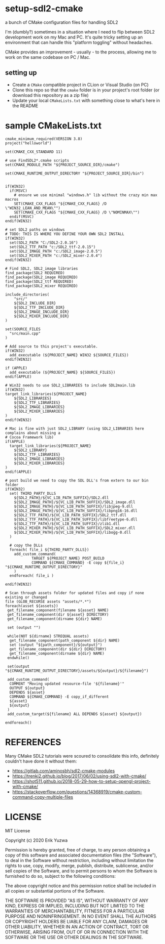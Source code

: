 # setup-sdl2-cmake
a bunch of CMake configuration files for handling SDL2

I'm (dumbly?) sometimes in a situation where I need to flip between SDL2 development
work on my Mac and PC. It's quite tricky setting up an environment that can handle
this "platform toggling" without headaches.

CMake provides an improvement - usually - to the process, allowing me to work
on the same codebase on PC / Mac.

## setting up

- Create a `CMake` compatible project in CLion or Visual Studio (on PC)
- Clone this repo so that the `cmake` folder is in your project's root folder (or download
this repository as a zip file)
- Update your local `CMakeLists.txt` with something close to what's here in the README

# sample CMakeLists.txt

```
cmake_minimum_required(VERSION 3.8)
project("helloworld")

set(CMAKE_CXX_STANDARD 11)

# use FindSDL2*.cmake scripts
set(CMAKE_MODULE_PATH "${PROJECT_SOURCE_DIR}/cmake")

set(CMAKE_RUNTIME_OUTPUT_DIRECTORY "${PROJECT_SOURCE_DIR}/bin")


if(WIN32)
  if(MSVC)
    # ensure we use minimal "windows.h" lib without the crazy min max macros
    SET(CMAKE_CXX_FLAGS "${CMAKE_CXX_FLAGS} /D \"WIN32_LEAN_AND_MEAN\"")
    SET(CMAKE_CXX_FLAGS "${CMAKE_CXX_FLAGS} /D \"NOMINMAX\"")
  endif(MSVC)
endif(WIN32)

# set SDL2 paths on windows
# TODO: THIS IS WHERE YOU DEFINE YOUR OWN SDL2 INSTALL
if(WIN32)
  set(SDL2_PATH "C:/SDL2-2.0.16")
  set(SDL2_TTF_PATH "c:/SDL2_ttf-2.0.15")
  set(SDL2_IMAGE_PATH "c:/SDL2_image-2.0.5")
  set(SDL2_MIXER_PATH "c:/SDL2_mixer-2.0.4")
endif(WIN32)

# Find SDL2, SDL2_image libraries
find_package(SDL2 REQUIRED)
find_package(SDL2_image REQUIRED)
find_package(SDL2_ttf REQUIRED)
find_package(SDL2_mixer REQUIRED)

include_directories(
    "src/"
    ${SDL2_INCLUDE_DIR}
    ${SDL2_TTF_INCLUDE_DIR}
    ${SDL2_IMAGE_INCLUDE_DIR}
    ${SDL2_MIXER_INCLUDE_DIR}
)

set(SOURCE_FILES
  "src/main.cpp"
)

# Add source to this project's executable.
if(WIN32)
  add_executable (${PROJECT_NAME} WIN32 ${SOURCE_FILES})
endif(WIN32)

if (APPLE)
  add_executable (${PROJECT_NAME} ${SOURCE_FILES})
endif(APPLE)

# Win32 needs to use SDL2_LIBRARIES to include SDL2main.lib
if(WIN32)
target_link_libraries(${PROJECT_NAME}
    ${SDL2_LIBRARIES}
    ${SDL2_TTF_LIBRARIES}
    ${SDL2_IMAGE_LIBRARIES}
    ${SDL2_MIXER_LIBRARIES}
)
endif(WIN32)

# Mac is fine with just SDL2_LIBRARY (using SDL2_LIBRARIES here complains about missing a
# Cocoa Framework lib)
if(APPLE)
  target_link_libraries(${PROJECT_NAME}
    ${SDL2_LIBRARY}
    ${SDL2_TTF_LIBRARIES}
    ${SDL2_IMAGE_LIBRARIES}
    ${SDL2_MIXER_LIBRARIES}
)
endif(APPLE)

# post build we need to copy the SDL DLL's from extern to our bin folder
if(WIN32)
  set( THIRD_PARTY_DLLS
    ${SDL2_PATH}/${VC_LIB_PATH_SUFFIX}/SDL2.dll
    ${SDL2_IMAGE_PATH}/${VC_LIB_PATH_SUFFIX}/SDL2_image.dll
    ${SDL2_IMAGE_PATH}/${VC_LIB_PATH_SUFFIX}/libjpeg-9.dll
    ${SDL2_IMAGE_PATH}/${VC_LIB_PATH_SUFFIX}/libpng16-16.dll
    ${SDL2_TTF_PATH}/${VC_LIB_PATH_SUFFIX}/SDL2_ttf.dll
    ${SDL2_TTF_PATH}/${VC_LIB_PATH_SUFFIX}/libfreetype-6.dll
    ${SDL2_TTF_PATH}/${VC_LIB_PATH_SUFFIX}/zlib1.dll
    ${SDL2_MIXER_PATH}/${VC_LIB_PATH_SUFFIX}/SDL2_mixer.dll
    ${SDL2_MIXER_PATH}/${VC_LIB_PATH_SUFFIX}/libogg-0.dll
  )

  # copy the DLLs
  foreach( file_i ${THIRD_PARTY_DLLS})
    add_custom_command(
            TARGET ${PROJECT_NAME} POST_BUILD
            COMMAND ${CMAKE_COMMAND} -E copy ${file_i} "${CMAKE_RUNTIME_OUTPUT_DIRECTORY}"
    )
  endforeach( file_i )

endif(WIN32)

# Scan through assets folder for updated files and copy if none existing or changed
file (GLOB_RECURSE assets "assets/*.*")
foreach(asset ${assets})
 get_filename_component(filename ${asset} NAME)
 get_filename_component(dir ${asset} DIRECTORY)
 get_filename_component(dirname ${dir} NAME)
 
 set (output "")
 
 while(NOT ${dirname} STREQUAL assets)
  get_filename_component(path_component ${dir} NAME)
  set (output "${path_component}/${output}")
  get_filename_component(dir ${dir} DIRECTORY)
  get_filename_component(dirname ${dir} NAME)
 endwhile()
 
 set(output "${CMAKE_RUNTIME_OUTPUT_DIRECTORY}/assets/${output}/${filename}")
 
 add_custom_command(
  COMMENT "Moving updated resource-file '${filename}'"
  OUTPUT ${output}
  DEPENDS ${asset}
  COMMAND ${CMAKE_COMMAND} -E copy_if_different
  ${asset}
  ${output}
 )
 add_custom_target(${filename} ALL DEPENDS ${asset} ${output})
 
endforeach()

```

# REFERENCES

Many CMake SDL2 tutorials were scoured to consolidate this info, definitely
couldn't have done it without them:

- https://gitlab.com/aminosbh/sdl2-cmake-modules
- https://trenki2.github.io/blog/2017/06/02/using-sdl2-with-cmake/
- https://shot511.github.io/2018-05-29-how-to-setup-opengl-project-with-cmake/
- https://stackoverflow.com/questions/14368919/cmake-custom-command-copy-multiple-files

# LICENSE

MIT License

Copyright (c) 2020 Erik Yuzwa

Permission is hereby granted, free of charge, to any person obtaining a copy
of this software and associated documentation files (the "Software"), to deal
in the Software without restriction, including without limitation the rights
to use, copy, modify, merge, publish, distribute, sublicense, and/or sell
copies of the Software, and to permit persons to whom the Software is
furnished to do so, subject to the following conditions:

The above copyright notice and this permission notice shall be included in all
copies or substantial portions of the Software.

THE SOFTWARE IS PROVIDED "AS IS", WITHOUT WARRANTY OF ANY KIND, EXPRESS OR
IMPLIED, INCLUDING BUT NOT LIMITED TO THE WARRANTIES OF MERCHANTABILITY,
FITNESS FOR A PARTICULAR PURPOSE AND NONINFRINGEMENT. IN NO EVENT SHALL THE
AUTHORS OR COPYRIGHT HOLDERS BE LIABLE FOR ANY CLAIM, DAMAGES OR OTHER
LIABILITY, WHETHER IN AN ACTION OF CONTRACT, TORT OR OTHERWISE, ARISING FROM,
OUT OF OR IN CONNECTION WITH THE SOFTWARE OR THE USE OR OTHER DEALINGS IN THE
SOFTWARE.